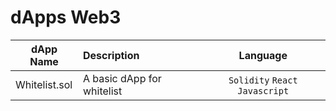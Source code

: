 # dApps Web3

| dApp Name      | Description   | Language  |
| ------------- |:--------------|:---------:|
| Whitelist.sol      | A basic dApp for whitelist | `Solidity` `React` `Javascript`  |
